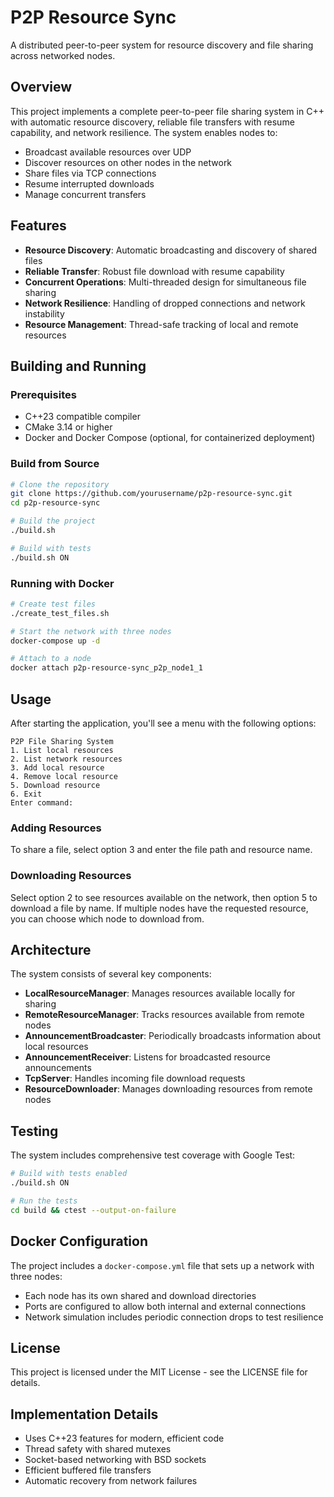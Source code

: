 # P2P Resource Sync

A distributed peer-to-peer system for resource discovery and file sharing across networked nodes.

## Overview

This project implements a complete peer-to-peer file sharing system in C++ with automatic resource discovery, reliable file transfers with resume capability, and network resilience. The system enables nodes to:

- Broadcast available resources over UDP
- Discover resources on other nodes in the network
- Share files via TCP connections
- Resume interrupted downloads
- Manage concurrent transfers

## Features

- **Resource Discovery**: Automatic broadcasting and discovery of shared files
- **Reliable Transfer**: Robust file download with resume capability
- **Concurrent Operations**: Multi-threaded design for simultaneous file sharing
- **Network Resilience**: Handling of dropped connections and network instability
- **Resource Management**: Thread-safe tracking of local and remote resources

## Building and Running

### Prerequisites

- C++23 compatible compiler
- CMake 3.14 or higher
- Docker and Docker Compose (optional, for containerized deployment)

### Build from Source

```bash
# Clone the repository
git clone https://github.com/yourusername/p2p-resource-sync.git
cd p2p-resource-sync

# Build the project
./build.sh

# Build with tests
./build.sh ON
```

### Running with Docker

```bash
# Create test files
./create_test_files.sh

# Start the network with three nodes
docker-compose up -d

# Attach to a node
docker attach p2p-resource-sync_p2p_node1_1
```

## Usage

After starting the application, you'll see a menu with the following options:

```
P2P File Sharing System
1. List local resources
2. List network resources
3. Add local resource
4. Remove local resource
5. Download resource
6. Exit
Enter command:
```

### Adding Resources

To share a file, select option 3 and enter the file path and resource name.

### Downloading Resources

Select option 2 to see resources available on the network, then option 5 to download a file by name. If multiple nodes have the requested resource, you can choose which node to download from.

## Architecture

The system consists of several key components:

- **LocalResourceManager**: Manages resources available locally for sharing
- **RemoteResourceManager**: Tracks resources available from remote nodes
- **AnnouncementBroadcaster**: Periodically broadcasts information about local resources
- **AnnouncementReceiver**: Listens for broadcasted resource announcements
- **TcpServer**: Handles incoming file download requests
- **ResourceDownloader**: Manages downloading resources from remote nodes

## Testing

The system includes comprehensive test coverage with Google Test:

```bash
# Build with tests enabled
./build.sh ON

# Run the tests
cd build && ctest --output-on-failure
```

## Docker Configuration

The project includes a `docker-compose.yml` file that sets up a network with three nodes:

- Each node has its own shared and download directories
- Ports are configured to allow both internal and external connections
- Network simulation includes periodic connection drops to test resilience

## License

This project is licensed under the MIT License - see the LICENSE file for details.

## Implementation Details

- Uses C++23 features for modern, efficient code
- Thread safety with shared mutexes
- Socket-based networking with BSD sockets
- Efficient buffered file transfers
- Automatic recovery from network failures
